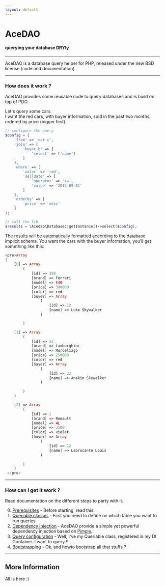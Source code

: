 ```yaml
---
layout: default
---
```



AceDAO 
========================================

#### querying your database DRYly

----------------------------------------

AceDAO is a database query helper for PHP, released under the new BSD license (code
and documentation).

----------------------------------------

### How does it work ?

AceDAO provides some reusable code to query databases and is build on top of PDO.

Let's query some cars.  
I want the red cars, with buyer information, sold in the past two months, ordered by price (bigger first).

```php
// configure the query
$config = [
    'from' => 'car c',
    'join' => [
        'buyer b' => [
            'select' => ['name']
        ]
    ],
    'where' => [
        'color' => 'red',
        'selldate' => [
            'operator' => '>=',
            'value' => '2013-09-01'
        ]
    ],
    'orderby' => [
        'price' => 'desc'
    ]
);

// call the lib
$results = \Acedao\Database::getInstance()->select($config);
```

The results will be automatically formatted according to the database implicit schema.
You want the cars with the buyer information, you'll get something like this:

```php
<pre>Array
(
    [0] => Array
        (
            [id] => 100
            [brand] => Ferrari
            [model] => F40
            [price] => 300000
            [color] => red
            [buyer] => Array
                (
                    [id] => 12
                    [name] => Luke Skywalker
                )

        )

    [1] => Array
        (
            [id] => 13
            [brand] => Lamborghini
            [model] => Murceliago
            [price] => 250000
            [color] => red
            [buyer] => Array
                (
                    [id] => 22
                    [name] => Anakin Skywalker
                )

        )
    )

    [2] => Array
        (
            [id] => 2
            [brand] => Renault
            [model] => 4L
            [price] => 3500
            [color] => violet
            [buyer] => Array
                (
                    [id] => 12
                    [name] => Labrocante Louis
                )

        )
    )
 </pre>
 ```

----------------------------------------

### How can I get it work ?

Read documentation on the different steps to party with it.

0. [Prerequisites](prereq.html) - Before starting, read this.
1. [Queriable classes](queriable.html) - First you need to define on which table you want to run queries
2. [Dependency injection](di.html) - AceDAO provide a simple yet powerful dependency injection based on [Pimple][1].
3. [Query configuration](query.html) - Well, I've my Queriable class, registered in my DI Container. I want to query !!
4. [Bootstrapping](bootstrap.html) - Ok, and howto bootstrap all that stuffs ?

----------------------------------------


More Information
----------------

All is here :)

[1]: http://pimple.sensiolabs.org/
